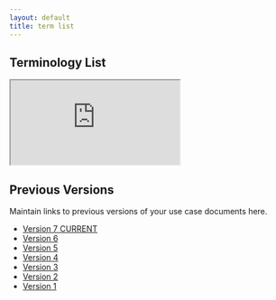 ```yaml
---
layout: default
title: term list
---
```


## Terminology List

<iframe src="https://docs.google.com/spreadsheets/d/e/2PACX-1vQEcLgA4Ww0Krv949b-kvcNTJ6EKiQviKIFarIyvZtPomoRZIcND5ViGCJDiQupAQ/pubhtml?gid=170522325&amp;single=true&amp;widget=true&amp;headers=false"></iframe>

## Previous Versions
<p class="message-highlight">Maintain links to previous versions of your use case documents here.</p>

- [Version 7 CURRENT](https://docs.google.com/spreadsheets/d/e/2PACX-1vQEcLgA4Ww0Krv949b-kvcNTJ6EKiQviKIFarIyvZtPomoRZIcND5ViGCJDiQupAQ/pubhtml?gid=170522325&amp;single=true&amp;widget=true&amp;headers=false)
- [Version 6](https://docs.google.com/spreadsheets/d/e/2PACX-1vQEcLgA4Ww0Krv949b-kvcNTJ6EKiQviKIFarIyvZtPomoRZIcND5ViGCJDiQupAQ/pubhtml?gid=1690606098&amp;single=true&amp;widget=true&amp;headers=false)
- [Version 5](https://docs.google.com/spreadsheets/d/e/2PACX-1vS_2-XugZDZh80E2bap-ohqSW2xk7MXSZ2zVlUvuEpe8c9AIKWyD0f90iau8f-dbw/pubhtml?gid=1348884625&amp;single=true&amp;widget=true&amp;headers=false)
- [Version 4](https://docs.google.com/spreadsheets/d/e/2PACX-1vS_2-XugZDZh80E2bap-ohqSW2xk7MXSZ2zVlUvuEpe8c9AIKWyD0f90iau8f-dbw/pubhtml?gid=1348884625&amp;single=true&amp;widget=true&amp;headers=false)
- [Version 3](https://docs.google.com/spreadsheets/d/e/2PACX-1vS_2-XugZDZh80E2bap-ohqSW2xk7MXSZ2zVlUvuEpe8c9AIKWyD0f90iau8f-dbw/pubhtml?gid=1435902067&amp;single=true&amp;widget=true&amp;headers=false)
- [Version 2](https://docs.google.com/spreadsheets/d/e/2PACX-1vS_2-XugZDZh80E2bap-ohqSW2xk7MXSZ2zVlUvuEpe8c9AIKWyD0f90iau8f-dbw/pubhtml?gid=1930626702&amp;single=true&amp;widget=true&amp;headers=false)
- [Version 1](https://docs.google.com/spreadsheets/d/e/2PACX-1vS_2-XugZDZh80E2bap-ohqSW2xk7MXSZ2zVlUvuEpe8c9AIKWyD0f90iau8f-dbw/pubhtml?gid=1835786455&single=true)

